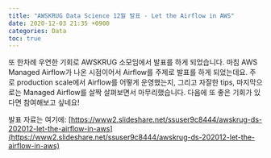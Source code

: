 ```yaml
---
title: "AWSKRUG Data Science 12월 발표 - Let the Airflow in AWS"
date: 2020-12-03 21:35 +0900
categories: Data
toc: true
---
```


또 한차례 우연한 기회로 AWSKRUG 소모임에서 발표를 하게 되었습니다. 마침 AWS Managed Airflow가 나온 시점이어서 Airflow를 주제로 발표를 하게 되었는데요.
주로 production scale에서 Airflow를 어떻게 운영했는지, 그리고 자잘한 tips, 마지막으로는 Managed Airflow를 살짝 살펴보면서 마무리했습니다. 다음에 또
좋은 기회가 있다면 참여해보고 싶네요!

발표 자료는 여기에: [https://www2.slideshare.net/ssuser9c8444/awskrug-ds-202012-let-the-airflow-in-aws](https://www2.slideshare.net/ssuser9c8444/awskrug-ds-202012-let-the-airflow-in-aws)  

